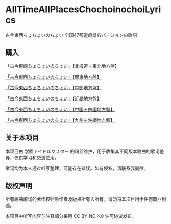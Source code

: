 # AllTimeAllPlacesChochoinochoiLyrics
古今東西ちょちょいのちょい 全国47都道府県各バージョンの歌詞

## 購入

[「古今東西ちょちょいのちょい」【北海道＋東北地方盤】](https://www.animate-onlineshop.jp/pd/2954939/)

[「古今東西ちょちょいのちょい」【関東地方盤】](https://www.animate-onlineshop.jp/pd/2954940/)

[「古今東西ちょちょいのちょい」【中部地方盤】](https://www.animate-onlineshop.jp/pd/2954941/)

[「古今東西ちょちょいのちょい」【近畿地方盤】](https://www.animate-onlineshop.jp/pd/2954942/)

[「古今東西ちょちょいのちょい」【中国＋四国地方盤】](https://www.animate-onlineshop.jp/pd/2954943/)

[「古今東西ちょちょいのちょい」【九州＋沖縄地方盤】](https://www.animate-onlineshop.jp/pd/2954944/)

## 关于本项目

本项目由 学園アイドルマスター 的粉丝维护，用于收集其不同版本歌曲的歌词差异，仅供学习和交流使用。

歌词均为本人通过听写整理，可能存在错误。如有侵权，请联系我删除。

## 版权声明

所有歌曲歌词的著作权归原作者及版权所有人所有。请勿将本项目用于任何商业用途。

本项目中听写内容与注释部分采用 CC BY-NC 4.0 许可协议发布。

